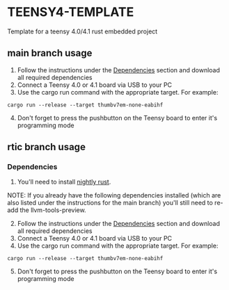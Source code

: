 # TEENSY4-TEMPLATE

Template for a teensy 4.0/4.1 rust embedded project

## main branch usage
1. Follow the instructions under the [Dependencies](https://github.com/mciantyre/teensy4-rs) section and download all required dependencies
2. Connect a Teensy 4.0 or 4.1 board via USB to your PC
3. Use the cargo run command with the appropriate target. For example:
```
cargo run --release --target thumbv7em-none-eabihf
```
4. Don't forget to press the pushbutton on the Teensy board to enter it's programming mode

## rtic branch usage
### Dependencies
1. You'll need to install [nightly rust](https://www.oreilly.com/library/view/rust-programming-by/9781788390637/e07dc768-de29-482e-804b-0274b4bef418.xhtml).

NOTE: If you already have the following dependencies installed (which are also listed under the instructions for the main branch) you'll still need to re-add the llvm-tools-preview. 

2. Follow the instructions under the [Dependencies](https://github.com/mciantyre/teensy4-rs) section and download all required dependencies
3. Connect a Teensy 4.0 or 4.1 board via USB to your PC
4. Use the cargo run command with the appropriate target. For example:
```
cargo run --release --target thumbv7em-none-eabihf
```
5. Don't forget to press the pushbutton on the Teensy board to enter it's programming mode

